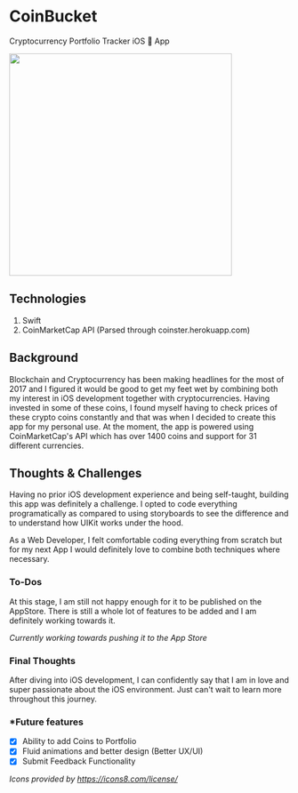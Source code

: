 # CoinBucket
Cryptocurrency Portfolio Tracker iOS  App

<img src="https://firebasestorage.googleapis.com/v0/b/foliotopher.appspot.com/o/coinbucket.jpg?alt=media&token=a6a355a4-3e47-4ddb-9a5a-d52926ee49a7" width="400">

## Technologies
1. Swift
2. CoinMarketCap API (Parsed through coinster.herokuapp.com)

## Background
Blockchain and Cryptocurrency has been making headlines for the most of 2017 and I figured it would be good to get my feet wet by combining both my interest in iOS development together with cryptocurrencies. Having invested in some of these coins, I found myself having to check prices of these crypto coins constantly and that was when I decided to create this app for my personal use. At the moment, the app is powered using CoinMarketCap's API which has over 1400 coins and support for 31 different currencies.

## Thoughts & Challenges
Having no prior iOS development experience and being self-taught, building this app was definitely a challenge. I opted to code everything programatically as compared to using storyboards to see the difference and to understand how UIKit works under the hood. 

As a Web Developer, I felt comfortable coding everything from scratch but for my next App I would definitely love to combine both techniques where necessary.

### To-Dos
At this stage, I am still not happy enough for it to be published on the AppStore. There is still a whole lot of features to be added and I am definitely working towards it.

*Currently working towards pushing it to the App Store*

### Final Thoughts
After diving into iOS development, I can confidently say that I am in love and super passionate about the iOS environment. Just can't wait to learn more throughout this journey.

### *Future features
- [X] Ability to add Coins to Portfolio
- [X] Fluid animations and better design (Better UX/UI)
- [X] Submit Feedback Functionality

*Icons provided by https://icons8.com/license/*